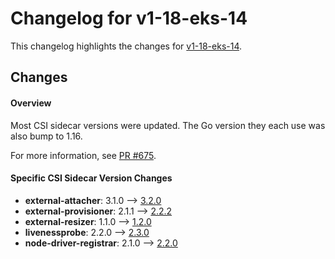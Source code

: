 # Changelog for v1-18-eks-14

This changelog highlights the changes for [v1-18-eks-14](https://github.com/aws/eks-distro/tree/v1-18-eks-14).

## Changes

#### Overview

Most CSI sidecar versions were updated. The Go version they each use 
was also bump to 1.16. 

For more information, see [PR #675](https://github.com/aws/eks-distro/pull/675).

#### Specific CSI Sidecar Version Changes

* **external-attacher**: 3.1.0 –> [3.2.0](https://github.com/kubernetes-csi/external-attacher/releases/tag/v3.2.0)
* **external-provisioner**: 2.1.1 –> [2.2.2](https://github.com/kubernetes-csi/external-provisioner/releases/tag/v2.2.2)
* **external-resizer**: 1.1.0 –> [1.2.0](https://github.com/kubernetes-csi/external-resizer/releases/tag/v1.2.0)
* **livenessprobe**: 2.2.0 –> [2.3.0](https://github.com/kubernetes-csi/livenessprobe/releases/tag/v2.3.0)
* **node-driver-registrar**: 2.1.0 –> [2.2.0](https://github.com/kubernetes-csi/node-driver-registrar/releases/tag/v2.2.0)
